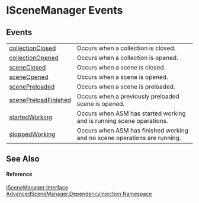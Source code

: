# ISceneManager Events




## Events
<table>
<tr>
<td><a href="E_AdvancedSceneManager_DependencyInjection_ISceneManager_collectionClosed">collectionClosed</a></td>
<td>Occurs when a collection is closed.</td></tr>
<tr>
<td><a href="E_AdvancedSceneManager_DependencyInjection_ISceneManager_collectionOpened">collectionOpened</a></td>
<td>Occurs when a collection is opened.</td></tr>
<tr>
<td><a href="E_AdvancedSceneManager_DependencyInjection_ISceneManager_sceneClosed">sceneClosed</a></td>
<td>Occurs when a scene is closed.</td></tr>
<tr>
<td><a href="E_AdvancedSceneManager_DependencyInjection_ISceneManager_sceneOpened">sceneOpened</a></td>
<td>Occurs when a scene is opened.</td></tr>
<tr>
<td><a href="E_AdvancedSceneManager_DependencyInjection_ISceneManager_scenePreloaded">scenePreloaded</a></td>
<td>Occurs when a scene is preloaded.</td></tr>
<tr>
<td><a href="E_AdvancedSceneManager_DependencyInjection_ISceneManager_scenePreloadFinished">scenePreloadFinished</a></td>
<td>Occurs when a previously preloaded scene is opened.</td></tr>
<tr>
<td><a href="E_AdvancedSceneManager_DependencyInjection_ISceneManager_startedWorking">startedWorking</a></td>
<td>Occurs when ASM has started working and is running scene operations.</td></tr>
<tr>
<td><a href="E_AdvancedSceneManager_DependencyInjection_ISceneManager_stoppedWorking">stoppedWorking</a></td>
<td>Occurs when ASM has finished working and no scene operations are running.</td></tr>
</table>

## See Also


#### Reference
<a href="T_AdvancedSceneManager_DependencyInjection_ISceneManager">ISceneManager Interface</a>  
<a href="N_AdvancedSceneManager_DependencyInjection">AdvancedSceneManager.DependencyInjection Namespace</a>  
